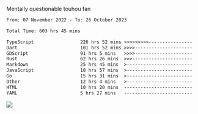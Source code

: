 Mentally questionable touhou fan



<!--START_SECTION:waka-->

```txt
From: 07 November 2022 - To: 26 October 2023

Total Time: 603 hrs 45 mins

TypeScript                 226 hrs 52 mins >>>>>>>>>----------------   37.59 %
Dart                       101 hrs 52 mins >>>>---------------------   16.88 %
GDScript                   91 hrs 5 mins   >>>>---------------------   15.09 %
Rust                       62 hrs 26 mins  >>>----------------------   10.35 %
Markdown                   25 hrs 45 mins  >------------------------   04.27 %
JavaScript                 18 hrs 57 mins  >------------------------   03.14 %
Go                         15 hrs 31 mins  >------------------------   02.57 %
Other                      12 hrs 4 mins   >------------------------   02.00 %
HTML                       10 hrs 20 mins  -------------------------   01.71 %
YAML                       5 hrs 27 mins   -------------------------   00.90 %
```

<!--END_SECTION:waka-->

![](https://cdn.discordapp.com/attachments/825577206696771664/1166420405674856468/win.gif?ex=654a6ca7&is=6537f7a7&hm=84f02d38afcaba0d0e8904ff04caaa8c281686a27d5cdea7403e065ad7b47f78&)
